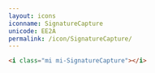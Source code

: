 ```yaml
---
layout: icons
iconname: SignatureCapture
unicode: EE2A
permalink: /icon/SignatureCapture/
---
```


``` html
<i class="mi mi-SignatureCapture"></i>
```
